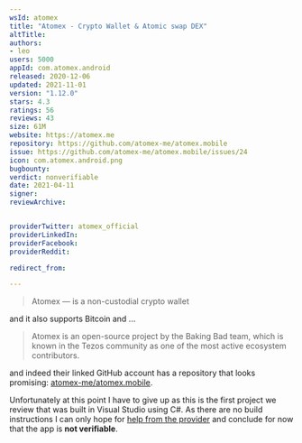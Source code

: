 ```yaml
---
wsId: atomex
title: "Atomex - Crypto Wallet & Atomic swap DEX"
altTitle: 
authors:
- leo
users: 5000
appId: com.atomex.android
released: 2020-12-06
updated: 2021-11-01
version: "1.12.0"
stars: 4.3
ratings: 56
reviews: 43
size: 61M
website: https://atomex.me
repository: https://github.com/atomex-me/atomex.mobile
issue: https://github.com/atomex-me/atomex.mobile/issues/24
icon: com.atomex.android.png
bugbounty: 
verdict: nonverifiable
date: 2021-04-11
signer: 
reviewArchive:


providerTwitter: atomex_official
providerLinkedIn: 
providerFacebook: 
providerReddit: 

redirect_from:

---
```



> Atomex — is a non-custodial crypto wallet

and it also supports Bitcoin and ...

> Atomex is an open-source project by the Baking Bad team, which is known in the
  Tezos community as one of the most active ecosystem contributors.

and indeed their linked GitHub account has a repository that looks promising:
[atomex-me/atomex.mobile](https://github.com/atomex-me/atomex.mobile).

Unfortunately at this point I have to give up as this is the first project we
review that was built in Visual Studio using C#. As there are no build
instructions I can only hope for
[help from the provider](https://github.com/atomex-me/atomex.mobile/issues/24)
and conclude for now that the app is **not verifiable**.
